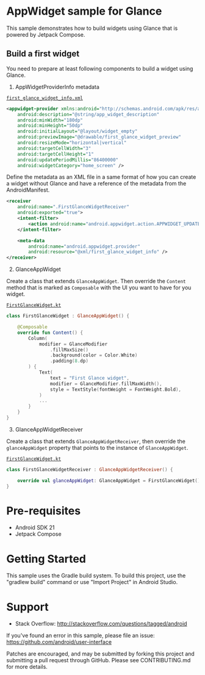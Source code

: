 
# AppWidget sample for Glance

This sample demonstrates how to build widgets using Glance that is powered by Jetpack
Compose.

## Build a first widget

You need to prepare at least following components to build a widget using Glance.

1. AppWidgetProviderInfo metadata

[`first_glance_widget_info.xml`](src/main/res/xml/first_glance_widget_info.xml)
```xml
<appwidget-provider xmlns:android="http://schemas.android.com/apk/res/android"
    android:description="@string/app_widget_description"
    android:minWidth="180dp"
    android:minHeight="50dp"
    android:initialLayout="@layout/widget_empty"
    android:previewImage="@drawable/first_glance_widget_preview"
    android:resizeMode="horizontal|vertical"
    android:targetCellWidth="3"
    android:targetCellHeight="1"
    android:updatePeriodMillis="86400000"
    android:widgetCategory="home_screen" />
```

Define the metadata as an XML file in a same format of how you can create a widget without Glance
and have a reference of the metadata from the AndroidManifest.

```xml
<receiver
    android:name=".FirstGlanceWidgetReceiver"
    android:exported="true">
    <intent-filter>
        <action android:name="android.appwidget.action.APPWIDGET_UPDATE" />
    </intent-filter>

    <meta-data
        android:name="android.appwidget.provider"
        android:resource="@xml/first_glance_widget_info" />
</receiver>
```

2. GlanceAppWidget

Create a class that extends `GlanceAppWidget`. Then override the `Content` method that is marked as
`Composable` with the UI you want to have for you widget. 

[`FirstGlanceWidget.kt`](src/main/java/com/example/android/glancewidget/FirstGlanceWidget.kt\#L46)
```kotlin
class FirstGlanceWidget : GlanceAppWidget() {

    @Composable
    override fun Content() {
        Column(
            modifier = GlanceModifier
                .fillMaxSize()
                .background(color = Color.White)
                .padding(8.dp)
        ) {
            Text(
                text = "First Glance widget",
                modifier = GlanceModifier.fillMaxWidth(),
                style = TextStyle(fontWeight = FontWeight.Bold),
            )
            ... 
        }
    }
}
```

3. GlanceAppWidgetReceiver

Create a class that extends `GlanceAppWidgetReceiver`, then override the `glanceAppWidget` property
that points to the instance of `GlanceAppWidget`.

[`FirstGlanceWidget.kt`](src/main/java/com/example/android/glancewidget/FirstGlanceWidget.kt\#L38)
```kotlin
class FirstGlanceWidgetReceiver : GlanceAppWidgetReceiver() {

    override val glanceAppWidget: GlanceAppWidget = FirstGlanceWidget()
}
```


# Pre-requisites

* Android SDK 21
* Jetpack Compose

# Getting Started

This sample uses the Gradle build system. To build this project, use the
"gradlew build" command or use "Import Project" in Android Studio.

# Support

- Stack Overflow: http://stackoverflow.com/questions/tagged/android

If you've found an error in this sample, please file an issue:
https://github.com/android/user-interface

Patches are encouraged, and may be submitted by forking this project and
submitting a pull request through GitHub. Please see CONTRIBUTING.md for more details.

